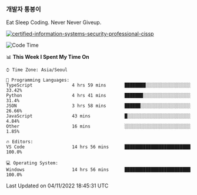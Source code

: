 ### 개발자 통붕이
Eat Sleep Coding.
Never Never Giveup.

[![certified-information-systems-security-professional-cissp](https://user-images.githubusercontent.com/44606727/157613689-acd84ec6-5f8f-4e79-89d9-a8d51f033634.png)](https://www.credly.com/badges/f394a010-85a0-450b-9136-8043af01d71c/public_url)

<!--START_SECTION:waka-->
![Code Time](http://img.shields.io/badge/Code%20Time-1%2C249%20hrs%208%20mins-blue)

📊 **This Week I Spent My Time On** 

```text
⌚︎ Time Zone: Asia/Seoul

💬 Programming Languages: 
TypeScript               4 hrs 59 mins       ████████░░░░░░░░░░░░░░░░░   33.42% 
Python                   4 hrs 41 mins       ███████░░░░░░░░░░░░░░░░░░   31.4% 
JSON                     3 hrs 58 mins       ██████░░░░░░░░░░░░░░░░░░░   26.66% 
JavaScript               43 mins             █░░░░░░░░░░░░░░░░░░░░░░░░   4.84% 
Other                    16 mins             ░░░░░░░░░░░░░░░░░░░░░░░░░   1.85%

🔥 Editors: 
VS Code                  14 hrs 56 mins      █████████████████████████   100.0%

💻 Operating System: 
Windows                  14 hrs 56 mins      █████████████████████████   100.0%

```


 Last Updated on 04/11/2022 18:45:31 UTC
<!--END_SECTION:waka-->
